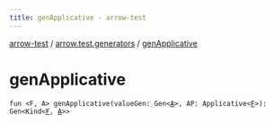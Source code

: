 ```yaml
---
title: genApplicative - arrow-test
---
```


[arrow-test](../index.html) / [arrow.test.generators](index.html) / [genApplicative](./gen-applicative.html)

# genApplicative

`fun <F, A> genApplicative(valueGen: Gen<`[`A`](gen-applicative.html#A)`>, AP: Applicative<`[`F`](gen-applicative.html#F)`>): Gen<Kind<`[`F`](gen-applicative.html#F)`, `[`A`](gen-applicative.html#A)`>>`